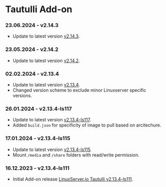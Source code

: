 # Tautulli Add-on

### 23.06.2024 - v2.14.3 
  - Update to latest version [v2.14.3](https://github.com/linuxserver/docker-tautulli/releases/tag/v2.14.3-ls139).

### 23.05.2024 - v2.14.2 
  - Update to latest version [v2.14.2](https://github.com/linuxserver/docker-tautulli/releases/tag/v2.14.2-ls133).

### 02.02.2024 - v2.13.4 
  - Update to latest version [v2.13.4](https://github.com/linuxserver/docker-tautulli/releases/tag/v2.13.4-ls118).
  - Changed version scheme to exclude minor Linuxserver specific versions.

### 26.01.2024 - v2.13.4-ls117 
  - Update to latest version [v2.13.4-ls117](https://github.com/linuxserver/docker-tautulli/releases/tag/v2.13.4-ls117).
  - Added `build.json` for specificity of image to pull based on arcitechure.

### 17.01.2024 - v2.13.4-ls115
  - Update to latest version [v2.13.4-ls115](https://github.com/linuxserver/docker-tautulli/releases/tag/v2.13.4-ls115).
  - Mount `/media` and `/share` folders with read/write permission.

### 16.12.2023 - v2.13.4-ls111
  - Initial Add-on release [LinuxServer.io Tautulli v2.13.4-ls111](https://github.com/linuxserver/docker-tautulli/releases/tag/v2.13.4-ls111).